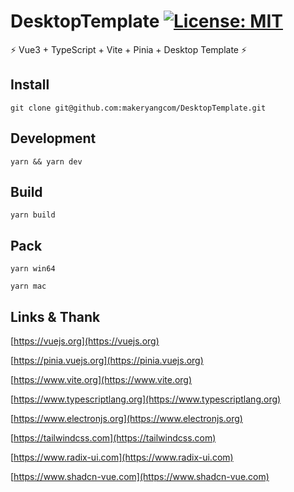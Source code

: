 # DesktopTemplate [![License: MIT](https://img.shields.io/badge/License-MIT-yellow.svg)](https://opensource.org/licenses/MIT)

⚡ Vue3 + TypeScript + Vite + Pinia + Desktop Template ⚡

## Install

```shell
git clone git@github.com:makeryangcom/DesktopTemplate.git
```

## Development

```shell
yarn && yarn dev
```

## Build

```shell
yarn build
```

## Pack

```shell
yarn win64
```

```shell
yarn mac
```

## Links & Thank

[https://vuejs.org](https://vuejs.org)

[https://pinia.vuejs.org](https://pinia.vuejs.org)

[https://www.vite.org](https://www.vite.org)

[https://www.typescriptlang.org](https://www.typescriptlang.org)

[https://www.electronjs.org](https://www.electronjs.org)

[https://tailwindcss.com](https://tailwindcss.com)

[https://www.radix-ui.com](https://www.radix-ui.com)

[https://www.shadcn-vue.com](https://www.shadcn-vue.com)
